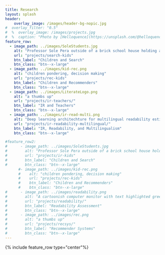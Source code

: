 ```yaml
---
title: Research
layout: splash
header:
    overlay_image: /images/header-bg-nopic.jpg
#  overlay_filter: "0.5"
#  %  overlay_image: /images/projects.jpg
#  %  caption: "Photo by [Helloquence](https://unsplash.com/@helloquence) on [Unsplash](https://unsplash.com/photos/5fNmWej4tAA)"
feature_row:
  - image_path: ../images/SoleStudents.jpg
    alt: "Professor Sole Pera outside of a brick school house holding a laptop with two adult students standing with her, looking at the laptop"
    url: "projects/search-kids"
    btn_label: "Children and Search"
    btn_class: "btn--x-large"
  - image_path: ../images/kid-rec.png
    alt: "children pondering, decision making"
    url: "projects/rec-kids"
    btn_label: "Children and Recommenders"
    btn_class: "btn--x-large"
  - image_path: ../images/LiterateLogo.png
    alt: "a thumbs up"
    url: "projects/ir-teachers/"
    btn_label: "IR and Teachers"
    btn_class: "btn--x-large"
  - image_path: ../images/ir-read-multi.png
    alt: "Deep learning architechture for multilingual readability estimation"
    url: "projects/ir-readability-multilingual/"
    btn_label: "IR, Readability, and Multilingualism"
    btn_class: "btn--x-large"

#feature_row2:
#      - image_path: ../images/SoleStudents.jpg
#        alt: "Professor Sole Pera outside of a brick school house holding a laptop with two adult students standing with her, looking at the laptop"
#        url: "projects/ir-kids"
#        btn_label: "Children and Search"
#        btn_class: "btn--x-large"
      #- image_path: ../images/kid-rec.png
      #    alt: "children pondering, decision making"
      #    url: "projects/rec-kids"
      #    btn_label: "Children and Recommenders"
      #    btn_class: "btn--x-large"
#      - image_path: ../images/readability.png
#        alt: "A cartoonish computer monitor with text highlighted green, glasses in the upper left hand corner"
#        url: "projects/readability/"
#        btn_label: "Readability Assessment"
#        btn_class: "btn--x-large"
#      - image_path: ../images/rec.png
#        alt: "a thumbs up"
#        url: "projects/recsys/"
#        btn_label: "Recommender Systems"
#        btn_class: "btn--x-large"
---
```


{% include feature_row type="center"%}
